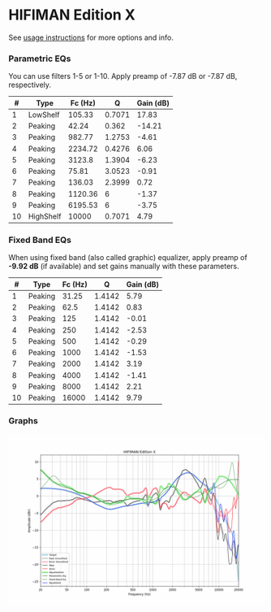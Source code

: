 # HIFIMAN Edition X
See [usage instructions](https://github.com/jaakkopasanen/AutoEq#usage) for more options and info.

### Parametric EQs
You can use filters 1-5 or 1-10. Apply preamp of -7.87 dB or -7.87 dB, respectively.

|   # | Type      |   Fc (Hz) |      Q |   Gain (dB) |
|-----|-----------|-----------|--------|-------------|
|   1 | LowShelf  |    105.33 | 0.7071 |       17.83 |
|   2 | Peaking   |     42.24 | 0.362  |      -14.21 |
|   3 | Peaking   |    982.77 | 1.2753 |       -4.61 |
|   4 | Peaking   |   2234.72 | 0.4276 |        6.06 |
|   5 | Peaking   |   3123.8  | 1.3904 |       -6.23 |
|   6 | Peaking   |     75.81 | 3.0523 |       -0.91 |
|   7 | Peaking   |    136.03 | 2.3999 |        0.72 |
|   8 | Peaking   |   1120.36 | 6      |       -1.37 |
|   9 | Peaking   |   6195.53 | 6      |       -3.75 |
|  10 | HighShelf |  10000    | 0.7071 |        4.79 |

### Fixed Band EQs
When using fixed band (also called graphic) equalizer, apply preamp of **-9.92 dB** (if available) and set gains manually with these parameters.

|   # | Type    |   Fc (Hz) |      Q |   Gain (dB) |
|-----|---------|-----------|--------|-------------|
|   1 | Peaking |     31.25 | 1.4142 |        5.79 |
|   2 | Peaking |     62.5  | 1.4142 |        0.83 |
|   3 | Peaking |    125    | 1.4142 |       -0.01 |
|   4 | Peaking |    250    | 1.4142 |       -2.53 |
|   5 | Peaking |    500    | 1.4142 |       -0.29 |
|   6 | Peaking |   1000    | 1.4142 |       -1.53 |
|   7 | Peaking |   2000    | 1.4142 |        3.19 |
|   8 | Peaking |   4000    | 1.4142 |       -1.41 |
|   9 | Peaking |   8000    | 1.4142 |        2.21 |
|  10 | Peaking |  16000    | 1.4142 |        9.79 |

### Graphs
![](./HIFIMAN%20Edition%20X.png)
